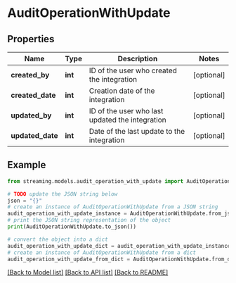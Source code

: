 # AuditOperationWithUpdate


## Properties

Name | Type | Description | Notes
------------ | ------------- | ------------- | -------------
**created_by** | **int** | ID of the user who created the integration | [optional] 
**created_date** | **int** | Creation date of the integration | [optional] 
**updated_by** | **int** | ID of the user who last updated the integration | [optional] 
**updated_date** | **int** | Date of the last update to the integration | [optional] 

## Example

```python
from streaming.models.audit_operation_with_update import AuditOperationWithUpdate

# TODO update the JSON string below
json = "{}"
# create an instance of AuditOperationWithUpdate from a JSON string
audit_operation_with_update_instance = AuditOperationWithUpdate.from_json(json)
# print the JSON string representation of the object
print(AuditOperationWithUpdate.to_json())

# convert the object into a dict
audit_operation_with_update_dict = audit_operation_with_update_instance.to_dict()
# create an instance of AuditOperationWithUpdate from a dict
audit_operation_with_update_from_dict = AuditOperationWithUpdate.from_dict(audit_operation_with_update_dict)
```
[[Back to Model list]](../README.md#documentation-for-models) [[Back to API list]](../README.md#documentation-for-api-endpoints) [[Back to README]](../README.md)


